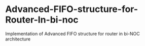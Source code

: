 # Advanced-FIFO-structure-for-Router-In-bi-noc
Implementation of Advanced FIFO structure for router in bi-NOC architecture
